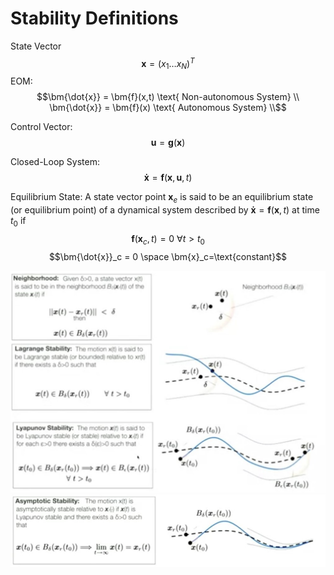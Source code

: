 # Stability Definitions

State Vector $$\bm{x} = (x_1\dots x_N)^T$$
EOM:
$$\bm{\dot{x}} = \bm{f}(x,t) \text{ Non-autonomous System} \\
\bm{\dot{x}} = \bm{f}(x) \text{ Autonomous System} \\$$

Control Vector:
$$\bm{u} = \bm{g}(\bm{x})$$

Closed-Loop System:
$$\bm{\dot{x}}=\bm{f}(\bm{x},\bm{u},t)$$

Equilibrium State: A state vector point $\bm{x}_e$ is said
to be an equilibrium state (or equilibrium point) of
a dynamical system described by
$\bm{\dot{x}} = \bm{f}(\bm{x},t)$ at time $t_0$ if $$\bm{f}(\bm{x}_c,t)=0 \ \forall t>t_0$$
$$\bm{\dot{x}}_c = 0 \space \bm{x}_c=\text{constant}$$

![neighborhood and stabilities](./neighborhood%20and%20stabilities.jpg)
![asymptotic stability](./Asymptotic%20stability.jpg)
